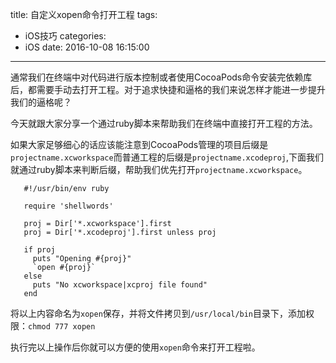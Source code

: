title: 自定义xopen命令打开工程
tags:
  - iOS技巧
categories:
  - iOS
date: 2016-10-08 16:15:00
---

通常我们在终端中对代码进行版本控制或者使用CocoaPods命令安装完依赖库后，都需要手动去打开工程。对于追求快捷和逼格的我们来说怎样才能进一步提升我们的逼格呢？

今天就跟大家分享一个通过ruby脚本来帮助我们在终端中直接打开工程的方法。

如果大家足够细心的话应该能注意到CocoaPods管理的项目后缀是`projectname.xcworkspace`而普通工程的后缀是`projectname.xcodeproj`,下面我们就通过ruby脚本来判断后缀，帮助我们优先打开`projectname.xcworkspace`。

       #!/usr/bin/env ruby
 
       require 'shellwords'
 
       proj = Dir['*.xcworkspace'].first
       proj = Dir['*.xcodeproj'].first unless proj
 
       if proj
         puts "Opening #{proj}"
         `open #{proj}`
       else
         puts "No xcworkspace|xcproj file found"
       end
       
将以上内容命名为`xopen`保存，并将文件拷贝到`/usr/local/bin`目录下，添加权限：`chmod 777 xopen`

执行完以上操作后你就可以方便的使用`xopen`命令来打开工程啦。